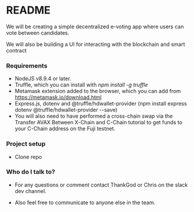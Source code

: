 # README #

We will be creating a simple decentralized e-voting app where users can vote between candidates. 

We will also be building a UI for interacting with the blockchain and smart contract


### Requirements ###

* NodeJS v8.9.4 or later.
* Truffle, which you can install with *npm install -g truffle*
* Metamask extension added to the browser, which you can add from https://metamask.io/download.html
* Express.js, dotenv and @truffle/hdwallet-provider (npm install express dotenv @truffle/hdwallet-provider --save)
* You will also need to have performed a cross-chain swap via the Transfer AVAX Between X-Chain 
  and C-Chain tutorial to get funds to your C-Chain address on the Fuji testnet.

### Project setup ###
* Clone repo


### Who do I talk to? ###
* For any questions or comment contact ThankGod or Chris on the slack dev channel.

* Also feel free to communicate to anyone else in the team.